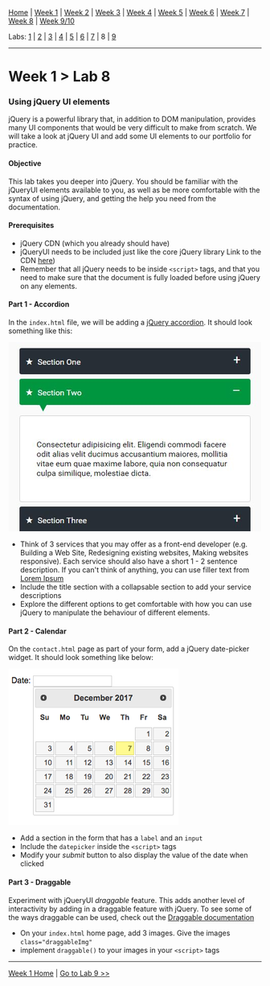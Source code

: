 [Home](/README.MD) | [Week 1](../../week-01/ReadMe.md) | [Week 2](../../week-02/ReadMe.md) | [Week 3](../../week-03/ReadMe.md) | [Week 4](../../week-04/ReadMe.md) | [Week 5](../../week-05/ReadMe.md) | [Week 6](../../week-06/ReadMe.md) | [Week 7](../../week-07/ReadMe.md) | [Week 8](../../week-08/ReadMe.md) | [Week 9/10](../../week-09_10/ReadMe.md)

Labs: [1](./lab-01.md) | [2](./lab-02.md) | [3](./lab-03.md) | [4](./lab-04.md) | [5](./lab-05.md) | [6](./lab-06.md) | [7](./lab-07.md) | 8 | [9](./lab-09.md)

---

# Week 1 > Lab 8

### Using jQuery UI elements
jQuery is a powerful library that, in addition to DOM manipulation, provides many UI components that would be very difficult to make from scratch. We will take a look at jQuery UI and add some UI elements to our portfolio for practice.

#### Objective
This lab takes you deeper into jQuery. You should be familiar with the jQueryUI elements available to you, as well as be more comfortable with the syntax of using jQuery, and getting the help you need from the documentation.

#### Prerequisites
- jQuery CDN (which you already should have)
- jQueryUI needs to be included just like the core jQuery library Link to the CDN [here](https://code.jquery.com/ui/))
- Remember that all jQuery needs to be inside `<script>` tags, and that you need to make sure that the document is fully loaded before using jQuery on any elements.

#### Part 1 - Accordion
In the `index.html` file, we will be adding a [jQuery accordion](http://api.jqueryui.com/accordion/). It should look something like this:

![datepicker](../../public/img/jQuery-accordian-example.jpg)

- Think of 3 services that you may offer as a front-end developer (e.g. Building a Web Site, Redesigning existing websites, Making websites responsive). Each service should also have a short 1 - 2 sentence description. If you can't think of anything, you can use filler text from [Lorem Ipsum](https://www.lipsum.com/)
- Include the title section with a collapsable section to add your service descriptions
- Explore the different options to get comfortable with how you can use jQuery to manipulate the behaviour of different elements.

#### Part 2 - Calendar
On the `contact.html` page as part of your form, add a jQuery date-picker widget. It should look something like below:

![datepicker](../../public/img/datepicker.png)

- Add a section in the form that has a `label` and an `input`
- Include the `datepicker` inside the `<script>` tags
- Modify your *submit* button to also display the value of the date when clicked

#### Part 3 - Draggable
Experiment with jQueryUI *draggable* feature. This adds another level of interactivity by adding in a draggable feature with jQuery. To see some of the ways draggable can be used, check out the [Draggable documentation](https://jqueryui.com/draggable/#default)
- On your `index.html` home page, add 3 images. Give the images `class="draggableImg"`
- implement `draggable()` to your images in your `<script>` tags

---
[Week 1 Home](../ReadMe.md) | [Go to Lab 9 >>](./lab-09.md)
